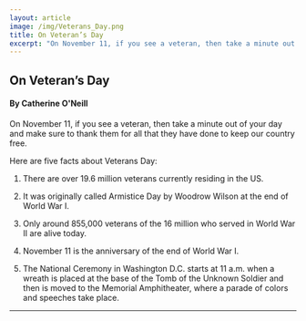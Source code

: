 ```yaml
---
layout: article
image: /img/Veterans_Day.png
title: On Veteran’s Day 
excerpt: "On November 11, if you see a veteran, then take a minute out of your day and make sure to thank them for all that they have done to keep our country free."
---
```


<h2>On Veteran’s Day</h2>
<h4>By Catherine O'Neill</h4>

On November 11, if you see a veteran, then take a minute out of your day and make sure to thank them for all that they have done to keep our country free. 

Here are five facts about Veterans Day: 

1.	There are over 19.6 million veterans currently residing in the US. 

2.	It was originally called Armistice Day by Woodrow Wilson at the end of World War I. 

3.	Only around 855,000 veterans of the 16 million who served in World War II are alive today. 

4.	November 11 is the anniversary of the end of World War I. 

5.	The National Ceremony in Washington D.C. starts at 11 a.m. when a wreath is placed at the base of the Tomb of the Unknown Soldier and then is moved to the Memorial Amphitheater, where a parade of colors and speeches take place. 

<hr style="border-color:#7D7D7D;height:0.5px;">
